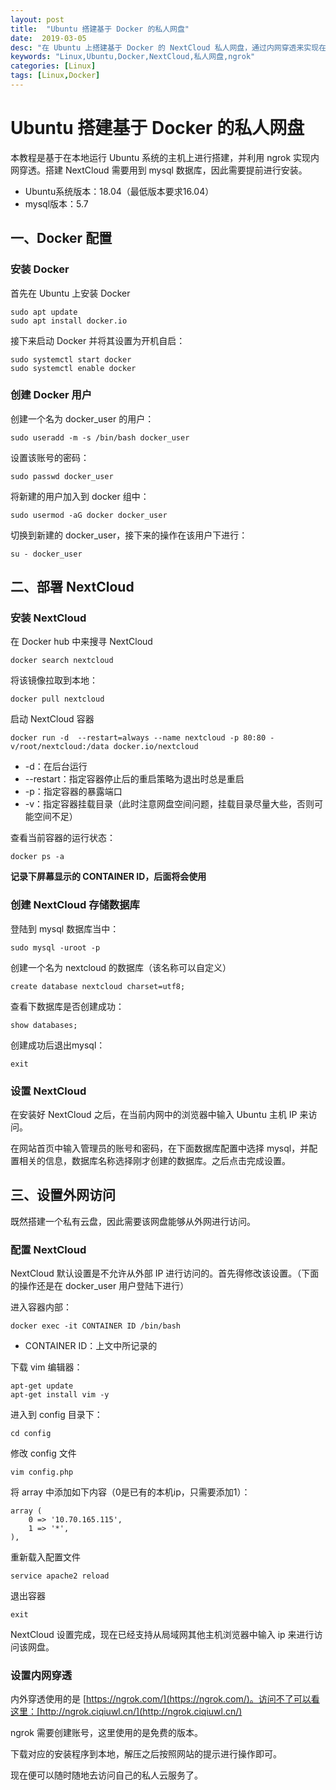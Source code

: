 ```yaml
---
layout: post
title:  "Ubuntu 搭建基于 Docker 的私人网盘"
date:  2019-03-05
desc: "在 Ubuntu 上搭建基于 Docker 的 NextCloud 私人网盘，通过内网穿透来实现在外网进行访问"
keywords: "Linux,Ubuntu,Docker,NextCloud,私人网盘,ngrok"
categories: [Linux]
tags: [Linux,Docker]
---
```

# Ubuntu 搭建基于 Docker 的私人网盘

本教程是基于在本地运行 Ubuntu 系统的主机上进行搭建，并利用 ngrok 实现内网穿透。搭建 NextCloud 需要用到 mysql 数据库，因此需要提前进行安装。

- Ubuntu系统版本：18.04（最低版本要求16.04）
- mysql版本：5.7

## 一、Docker 配置

### 安装 Docker

首先在 Ubuntu 上安装 Docker

```shell
sudo apt update
sudo apt install docker.io
```

接下来启动 Docker 并将其设置为开机自启：

```shell
sudo systemctl start docker
sudo systemctl enable docker
```

### 创建 Docker 用户

创建一个名为 docker_user 的用户：

```shell
sudo useradd -m -s /bin/bash docker_user
```

设置该账号的密码：

```shell
sudo passwd docker_user
```

将新建的用户加入到 docker 组中：

```shell
sudo usermod -aG docker docker_user
```

切换到新建的 docker_user，接下来的操作在该用户下进行：

```shell
su - docker_user 
```

## 二、部署 NextCloud

### 安装 NextCloud

在 Docker hub 中来搜寻 NextCloud

```shell
docker search nextcloud
```

将该镜像拉取到本地：

```shell
docker pull nextcloud
```

启动 NextCloud 容器

```shell
docker run -d  --restart=always --name nextcloud -p 80:80 -v/root/nextcloud:/data docker.io/nextcloud
```

- -d：在后台运行
- --restart：指定容器停止后的重启策略为退出时总是重启
- -p：指定容器的暴露端口
- -v：指定容器挂载目录（此时注意网盘空间问题，挂载目录尽量大些，否则可能空间不足）

查看当前容器的运行状态：

```shell
docker ps -a
```

**记录下屏幕显示的 CONTAINER ID，后面将会使用**

### 创建 NextCloud 存储数据库

登陆到 mysql 数据库当中：

```shell
sudo mysql -uroot -p
```

创建一个名为 nextcloud 的数据库（该名称可以自定义）

```shell
create database nextcloud charset=utf8;
```

查看下数据库是否创建成功：

```shell
show databases;
```

创建成功后退出mysql：

```shell
exit
```

### 设置 NextCloud

在安装好 NextCloud 之后，在当前内网中的浏览器中输入 Ubuntu 主机 IP 来访问。

在网站首页中输入管理员的账号和密码，在下面数据库配置中选择 mysql，并配置相关的信息，数据库名称选择刚才创建的数据库。之后点击完成设置。

## 三、设置外网访问

既然搭建一个私有云盘，因此需要该网盘能够从外网进行访问。

### 配置 NextCloud

NextCloud 默认设置是不允许从外部 IP 进行访问的。首先得修改该设置。（下面的操作还是在 docker_user 用户登陆下进行）

进入容器内部：

```shell
docker exec -it CONTAINER ID /bin/bash
```

- CONTAINER ID：上文中所记录的

下载 vim 编辑器：

```shell
apt-get update
apt-get install vim -y
```

进入到 config 目录下：

```shell
cd config
```

修改 config 文件

```shell
vim config.php
```

将 array 中添加如下内容（0是已有的本机ip，只需要添加1）：

```shell
array (
    0 => '10.70.165.115',
    1 => '*',
),
```

重新载入配置文件

```shell
service apache2 reload
```

退出容器

```shell
exit
```
NextCloud 设置完成，现在已经支持从局域网其他主机浏览器中输入 ip 来进行访问该网盘。

### 设置内网穿透

内外穿透使用的是 [https://ngrok.com/](https://ngrok.com/)。访问不了可以看这里：[http://ngrok.ciqiuwl.cn/](http://ngrok.ciqiuwl.cn/)

ngrok 需要创建账号，这里使用的是免费的版本。

下载对应的安装程序到本地，解压之后按照网站的提示进行操作即可。

现在便可以随时随地去访问自己的私人云服务了。